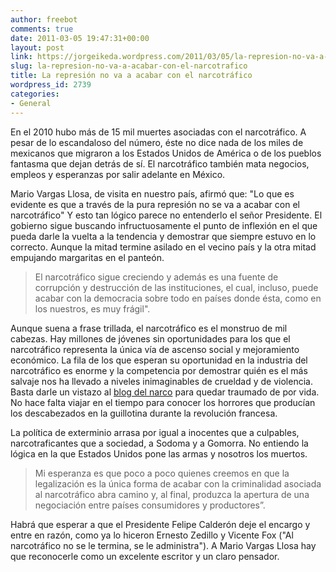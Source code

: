 ```yaml
---
author: freebot
comments: true
date: 2011-03-05 19:47:31+00:00
layout: post
link: https://jorgeikeda.wordpress.com/2011/03/05/la-represion-no-va-a-acabar-con-el-narcotrafico/
slug: la-represion-no-va-a-acabar-con-el-narcotrafico
title: La represión no va a acabar con el narcotráfico
wordpress_id: 2739
categories:
- General
---
```


En el 2010 hubo más de 15 mil muertes asociadas con el narcotráfico. A pesar de lo escandaloso del número, éste no dice nada de los miles de mexicanos que migraron a los Estados Unidos de América o de los pueblos fantasma que dejan detrás de sí. El narcotráfico también mata negocios, empleos y esperanzas por salir adelante en México.

Mario Vargas Llosa, de visita en nuestro país, afirmó que: "Lo que es evidente es que a través de la pura represión no se va a acabar con el narcotráfico" Y esto tan lógico parece no entenderlo el señor Presidente. El gobierno sigue buscando infructuosamente el punto de inflexión en el que pueda darle la vuelta a la tendencia y demostrar que siempre estuvo en lo correcto. Aunque la mitad termine asilado en el vecino país y la otra mitad empujando margaritas en el panteón.



<blockquote>
El narcotráfico sigue creciendo y además es una fuente de corrupción y destrucción de las instituciones, el cual, incluso, puede acabar con la democracia sobre todo en países donde ésta, como en los nuestros, es muy frágil".
</blockquote>



Aunque suena a frase trillada, el narcotráfico es el monstruo de mil cabezas. Hay millones de jóvenes sin oportunidades para los que el narcotráfico representa la única vía de ascenso social y mejoramiento económico. La fila de los que esperan su oportunidad en la industria del narcotráfico es enorme y la competencia por demostrar quién es el más salvaje nos ha llevado a niveles inimaginables de crueldad y de violencia. Basta darle un vistazo al [blog del narco](http://www.blogdelnarco.com/) para quedar traumado de por vida. No hace falta viajar en el tiempo para conocer los horrores que producían los descabezados en la guillotina durante la revolución francesa.

La política de exterminio arrasa por igual a inocentes que a culpables, narcotraficantes que a sociedad, a Sodoma y a Gomorra. No entiendo la lógica en la que Estados Unidos pone las armas y nosotros los muertos.



<blockquote>
Mi esperanza es que poco a poco quienes creemos en que la legalización es la única forma de acabar con la criminalidad asociada al narcotráfico abra camino y, al final, produzca la apertura de una negociación entre países consumidores y productores”.</blockquote>



Habrá que esperar a que el Presidente Felipe Calderón deje el encargo y entre en razón, como ya lo hiceron Ernesto Zedillo y Vicente Fox ("Al narcotráfico no se le termina, se le administra"). A Mario Vargas Llosa hay que reconocerle como un excelente escritor y un claro pensador.


